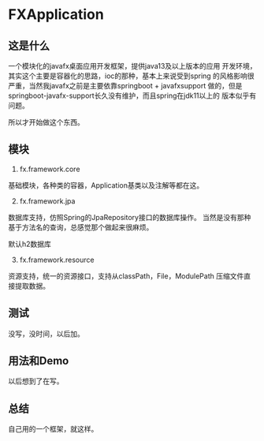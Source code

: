 # FXApplication

## 这是什么

一个模块化的javafx桌面应用开发框架，提供java13及以上版本的应用
开发环境，其实这个主要是容器化的思路，ioc的那种，基本上来说受到spring
的风格影响很严重，当然我javafx之前是主要依靠springboot + javafxsupport
做的，但是springboot-javafx-support长久没有维护，而且spring在jdk11以上的
版本似乎有问题。

所以才开始做这个东西。

## 模块

1. fx.framework.core

基础模块，各种类的容器，Application基类以及注解等都在这。

2. fx.framework.jpa

数据库支持，仿照Spring的JpaRepository接口的数据库操作。
当然是没有那种基于方法名的查询，总感觉那个做起来很麻烦。

默认h2数据库

3. fx.framework.resource

资源支持，统一的资源接口，支持从classPath，File，ModulePath
压缩文件直接提取数据。

## 测试
没写，没时间，以后加。

## 用法和Demo
以后想到了在写。

## 总结
自己用的一个框架，就这样。